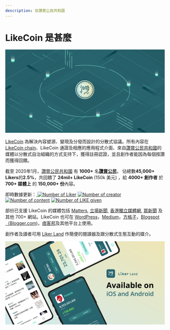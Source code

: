 ```yaml
---
description: 及讚賞公民共和國
---
```


# LikeCoin 是甚麼

![](.gitbook/assets/likecoin_presskit_likecoin_asset_likecoinfeature.png)

[LikeCoin](https://like.co/) 為解決內容塑源、變現及分發而設計的分散式協議。所有內容在 [LikeCoin chain](https://likecoin.bigdipper.live/)、LikeCoin 通證及相應的應用程式介面、來自[讚賞公民共和國](https://like.co/in/getapp)的媒體以分散式自治組織的方式支持下，獲得註冊認證，並且創作者能因為每個按讚而獲得回饋。‌

截至 2020年1月，[讚賞公民共和國](https://like.co/in/getapp) 有 **1000+** 名[**讚賞公民**](https://liker.land/civic)， 佔總數**45,000+ Likers**的**2.5%**，共回饋了 **24mil+ LikeCoin** \(150k 美元\) ，給 **4000+ 創作者** 於**700+ 媒體上** 的 **150,000+ 份**內容。‌

即時數據更新：[ ![Number of Liker](https://static.like.co/badge/stats/liker.svg)](https://like.co/) [![Number of creator](https://static.like.co/badge/stats/creator.svg)](https://like.co/) [![Number of content](https://static.like.co/badge/stats/content.svg)](https://like.co/) [![Number of LIKE given](https://static.like.co/badge/stats/LIKE.svg)](https://like.co/)

部份已支援 LikeCoin 的媒體包括 [Matters](https://matters.news/), [立場新聞](https://www.thestandnews.com/), [香港獨立媒體網](https://www.inmediahk.net/), [眾新聞](https://www.hkcnews.com/) 及其他 700+ 網站。LikeCoin 也可在 [WordPress](https://wordpress.org/plugins/likecoin/)，[Medium](https://medium.com/)，[方格子](https://vocus.cc/)，[Blogspot（Blogger.com\)](https://www.blogger.com/)，[痞客邦](https://appmarket.pixnet.tw/#!/addon/1331)及其他平台上使用。‌

創作者及讀者可用 [Liker Land](https://like.co/in/getapp) 作簡便的閱讀器及跟分散式生態互動的媒介。

![](.gitbook/assets/likecoin_ad72_appstore_og_ios_android.png)

